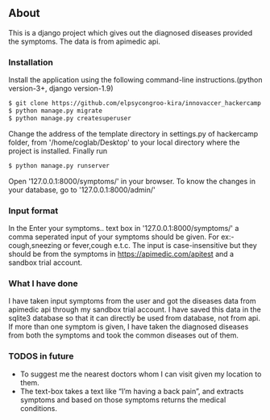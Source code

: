 ## About
This is a django project which gives out the diagnosed diseases provided the symptoms. The data is from apimedic api.
### Installation
Install the application using the following command-line instructions.(python version-3+, django version-1.9)
```sh
$ git clone https://github.com/elpsycongroo-kira/innovaccer_hackercamp.git
$ python manage.py migrate
$ python manage.py createsuperuser
```
Change the address of the template directory in settings.py of hackercamp folder, from '/home/coglab/Desktop' to your local directory where the project is installed.
Finally run
```sh
$ python manage.py runserver
```
Open '127.0.0.1:8000/symptoms/' in your browser. To know the changes in your database, go to '127.0.0.1:8000/admin/'


### Input format

In the Enter your symptoms.. text box in '127.0.0.1:8000/symptoms/' a comma seperated input of your symptoms should be given. For ex:-cough,sneezing or fever,cough e.t.c. The input is case-insensitive but they should be from the symptoms in https://apimedic.com/apitest and a sandbox trial account.

### What I have done 
I have taken input symptoms from the user and got the diseases data from apimedic api through my sandbox trial account. I have saved this data in the sqlite3 database so that it can directly be used from database, not from api. If more than one symptom is given, I have taken the diagnosed diseases from both the symptoms and took the common diseases out of them.

### TODOS in future
- To suggest me the nearest doctors whom I can visit given my location to them.
- The text-box takes a text like “I’m having a back pain”, and extracts symptoms and based on those symptoms returns the medical conditions.
